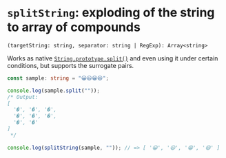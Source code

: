 # `splitString`: exploding of the string to array of compounds

```
(targetString: string, separator: string | RegExp): Array<string> 
```

Works as native [`String.prototype.split()`](https://developer.mozilla.org/en-US/docs/Web/JavaScript/Reference/Global_Objects/String/split)
and even using it under certain conditions, but supports the surrogate pairs.

```typescript
const sample: string = "😀😃😁😆";

console.log(sample.split(""));
/* Output:
[
  '�', '�', '�',
  '�', '�', '�',
  '�', '�'
]
 */

console.log(splitString(sample, "")); // => [ '😀', '😃', '😁', '😆' ]
```
